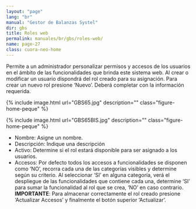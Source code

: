 ```yaml
---
layout: "page"
lang: "br"
manual: "Gestor de Balanzas Systel"
dir: gbs
title: Roles web
permalink: manuales/br/gbs/roles-web/
name: page-27
class: cuora-neo-home
---
```

Permite a un administrador personalizar permisos y accesos de los usuarios en el ámbito de las funcionalidades que brinda este sistema web. Al crear o modificar un usuario dispondrá del rol creado para su asignación.
Para crear un nuevo rol presione ‘Nuevo’. Deberá completar con la información requerida.

{% include image.html url="GBS65.jpg" description="" class="figure-home-peque" %}

{% include image.html url="GBS65BIS.jpg" description="" class="figure-home-peque" %}

- Nombre: Asigne un nombre. 
- Descripción: Indique una descripción
- Activo: Determine si el rol estará disponible para ser asignado a los usuarios.
- Accesos: Por defecto todos los accesos a funcionalidades se disponen como ‘NO’, recorra cada una de las categorías visibles y determine según su criterio. Al seleccionar ‘SI’ en alguna categoría, verá el despliegue de las funcionalidades que contiene cada una, determine ‘SI’ para sumar la funcionalidad al rol que se crea, ‘NO’ en caso contrario.
**IMPORTANTE**: Para almacenar correctamente el rol creado presione ‘Actualizar Accesos’ y finalmente el botón superior ‘Actualizar’.
